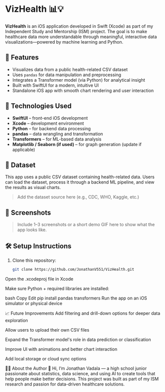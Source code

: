 # VizHealth 📊💡

**VizHealth** is an iOS application developed in Swift (Xcode) as part of my Independent Study and Mentorship (ISM) project. The goal is to make healthcare data more understandable through meaningful, interactive data visualizations—powered by machine learning and Python.

## 🚀 Features

- Visualizes data from a public health-related CSV dataset
- Uses `pandas` for data manipulation and preprocessing
- Integrates a Transformer model (via Python) for analytical insight
- Built with SwiftUI for a modern, intuitive UI
- Standalone iOS app with smooth chart rendering and user interaction

## 🧠 Technologies Used

- **SwiftUI** – front-end iOS development
- **Xcode** – development environment
- **Python** – for backend data processing
- **pandas** – data wrangling and transformation
- **Transformers** – for ML-based data analysis
- **Matplotlib / Seaborn (if used)** – for graph generation (update if applicable)

## 📁 Dataset

This app uses a public CSV dataset containing health-related data. Users can load the dataset, process it through a backend ML pipeline, and view the results as visual charts.

> Add the dataset source here (e.g., CDC, WHO, Kaggle, etc.)

## 📱 Screenshots

> Include 1–3 screenshots or a short demo GIF here to show what the app looks like.

## 🛠 Setup Instructions

1. Clone this repository:
   ```bash
   git clone https://github.com/JonathanV551/VizHealth.git
Open the .xcodeproj file in Xcode

Make sure Python + required libraries are installed:

bash
Copy
Edit
pip install pandas transformers
Run the app on an iOS simulator or physical device

📈 Future Improvements
Add filtering and drill-down options for deeper data exploration

Allow users to upload their own CSV files

Expand the Transformer model's role in data prediction or classification

Improve UI with animations and better chart interaction

Add local storage or cloud sync options

🧑‍💻 About the Author
👋 Hi, I’m Jonathan Vadala — a high school junior passionate about statistics, data science, and using AI to create tools that help people make better decisions. This project was built as part of my ISM research and passion for data-driven healthcare solutions.

